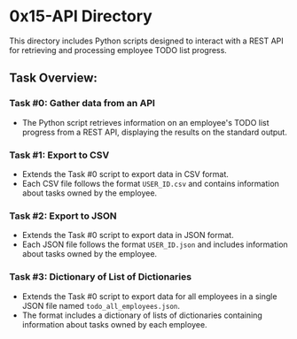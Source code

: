 # 0x15-API Directory

This directory includes Python scripts designed to interact with a REST API for retrieving and processing employee TODO list progress.

## Task Overview:

### Task #0: Gather data from an API
- The Python script retrieves information on an employee's TODO list progress from a REST API, displaying the results on the standard output.

### Task #1: Export to CSV
- Extends the Task #0 script to export data in CSV format.
- Each CSV file follows the format `USER_ID.csv` and contains information about tasks owned by the employee.

### Task #2: Export to JSON
- Extends the Task #0 script to export data in JSON format.
- Each JSON file follows the format `USER_ID.json` and includes information about tasks owned by the employee.

### Task #3: Dictionary of List of Dictionaries
- Extends the Task #0 script to export data for all employees in a single JSON file named `todo_all_employees.json`.
- The format includes a dictionary of lists of dictionaries containing information about tasks owned by each employee.
